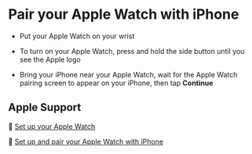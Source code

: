 # Pair your Apple Watch with iPhone

- Put your Apple Watch on your wrist

- To turn on your Apple Watch, press and hold the side button until you see the Apple logo

- Bring your iPhone near your Apple Watch, wait for the Apple Watch pairing screen to appear on your iPhone, then tap **Continue**

## Apple Support

🔗 [Set up your Apple Watch](https://support.apple.com/en-us/HT204505)

🔗 [Set up and pair your Apple Watch with iPhone](https://support.apple.com/guide/watch/set-up-and-pair-your-apple-watch-with-iphone-apdde4d6f98e/watchos)
